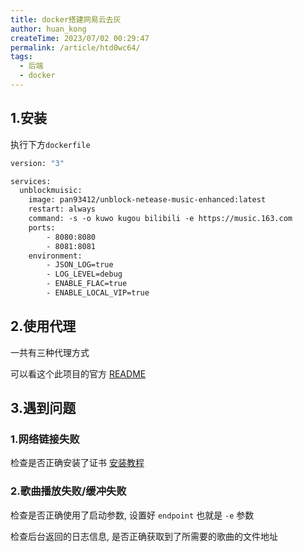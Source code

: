 ```yaml
---
title: docker搭建网易云去灰
author: huan_kong
createTime: 2023/07/02 00:29:47
permalink: /article/htd0wc64/
tags:
  - 后端
  - docker
---
```


## 1.安装

执行下方`dockerfile`

```dockerfile
version: "3"

services:
  unblockmuisic:
    image: pan93412/unblock-netease-music-enhanced:latest
    restart: always
    command: -s -o kuwo kugou bilibili -e https://music.163.com
    ports:
        - 8080:8080
        - 8081:8081
    environment:
        - JSON_LOG=true
        - LOG_LEVEL=debug
        - ENABLE_FLAC=true
        - ENABLE_LOCAL_VIP=true
```

## 2.使用代理

一共有三种代理方式

可以看这个此项目的官方 [README](https://github.com/UnblockNeteaseMusic/server/#%E6%96%B9%E6%B3%95-1-%E4%BF%AE%E6%94%B9-hosts)

## 3.遇到问题

### 1.网络链接失败

检查是否正确安装了证书
[安装教程](https://github.com/UnblockNeteaseMusic/server/discussions/426)

### 2.歌曲播放失败/缓冲失败

检查是否正确使用了启动参数, 设置好 `endpoint` 也就是 `-e` 参数

检查后台返回的日志信息, 是否正确获取到了所需要的歌曲的文件地址
